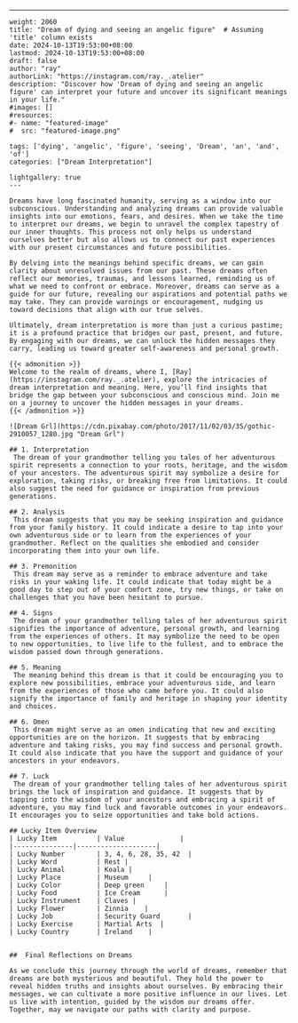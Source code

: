 ---
    weight: 2060
    title: "Dream of dying and seeing an angelic figure"  # Assuming 'title' column exists
    date: 2024-10-13T19:53:00+08:00
    lastmod: 2024-10-13T19:53:00+08:00
    draft: false
    author: "ray"
    authorLink: "https://instagram.com/ray._.atelier"
    description: "Discover how 'Dream of dying and seeing an angelic figure' can interpret your future and uncover its significant meanings in your life."
    #images: []
    #resources:
    #- name: "featured-image"
    #  src: "featured-image.png"
    
    tags: ['dying', 'angelic', 'figure', 'seeing', 'Dream', 'an', 'and', 'of']
    categories: ["Dream Interpretation"]
    
    lightgallery: true
    ---
    
    Dreams have long fascinated humanity, serving as a window into our subconscious. Understanding and analyzing dreams can provide valuable insights into our emotions, fears, and desires. When we take the time to interpret our dreams, we begin to unravel the complex tapestry of our inner thoughts. This process not only helps us understand ourselves better but also allows us to connect our past experiences with our present circumstances and future possibilities.
    
    By delving into the meanings behind specific dreams, we can gain clarity about unresolved issues from our past. These dreams often reflect our memories, traumas, and lessons learned, reminding us of what we need to confront or embrace. Moreover, dreams can serve as a guide for our future, revealing our aspirations and potential paths we may take. They can provide warnings or encouragement, nudging us toward decisions that align with our true selves.
    
    Ultimately, dream interpretation is more than just a curious pastime; it is a profound practice that bridges our past, present, and future. By engaging with our dreams, we can unlock the hidden messages they carry, leading us toward greater self-awareness and personal growth.
    
    {{< admonition >}}
    Welcome to the realm of dreams, where I, [Ray](https://instagram.com/ray._.atelier), explore the intricacies of dream interpretation and meaning. Here, you’ll find insights that bridge the gap between your subconscious and conscious mind. Join me on a journey to uncover the hidden messages in your dreams.
    {{< /admonition >}}
    
    ![Dream Grl](https://cdn.pixabay.com/photo/2017/11/02/03/35/gothic-2910057_1280.jpg "Dream Grl")
    
    ## 1. Interpretation
     The dream of your grandmother telling you tales of her adventurous spirit represents a connection to your roots, heritage, and the wisdom of your ancestors. The adventurous spirit may symbolize a desire for exploration, taking risks, or breaking free from limitations. It could also suggest the need for guidance or inspiration from previous generations.
    
    ## 2. Analysis
     This dream suggests that you may be seeking inspiration and guidance from your family history. It could indicate a desire to tap into your own adventurous side or to learn from the experiences of your grandmother. Reflect on the qualities she embodied and consider incorporating them into your own life.
    
    ## 3. Premonition
     This dream may serve as a reminder to embrace adventure and take risks in your waking life. It could indicate that today might be a good day to step out of your comfort zone, try new things, or take on challenges that you have been hesitant to pursue.
    
    ## 4. Signs
     The dream of your grandmother telling tales of her adventurous spirit signifies the importance of adventure, personal growth, and learning from the experiences of others. It may symbolize the need to be open to new opportunities, to live life to the fullest, and to embrace the wisdom passed down through generations.
    
    ## 5. Meaning
     The meaning behind this dream is that it could be encouraging you to explore new possibilities, embrace your adventurous side, and learn from the experiences of those who came before you. It could also signify the importance of family and heritage in shaping your identity and choices.
    
    ## 6. Omen
     This dream might serve as an omen indicating that new and exciting opportunities are on the horizon. It suggests that by embracing adventure and taking risks, you may find success and personal growth. It could also indicate that you have the support and guidance of your ancestors in your endeavors.
    
    ## 7. Luck
     The dream of your grandmother telling tales of her adventurous spirit brings the luck of inspiration and guidance. It suggests that by tapping into the wisdom of your ancestors and embracing a spirit of adventure, you may find luck and favorable outcomes in your endeavors. It encourages you to seize opportunities and take bold actions.
    
    ## Lucky Item Overview
    | Lucky Item          | Value              |
    |---------------|--------------------|
    | Lucky Number        | 3, 4, 6, 28, 35, 42  |
    | Lucky Word          | Rest |
    | Lucky Animal        | Koala |
    | Lucky Place         | Museum     |
    | Lucky Color         | Deep green     |
    | Lucky Food          | Ice Cream      |
    | Lucky Instrument    | Claves |
    | Lucky Flower        | Zinnia    |
    | Lucky Job           | Security Guard       |
    | Lucky Exercise      | Martial Arts  |
    | Lucky Country       | Ireland    |
    
    
    ##  Final Reflections on Dreams
    
    As we conclude this journey through the world of dreams, remember that dreams are both mysterious and beautiful. They hold the power to reveal hidden truths and insights about ourselves. By embracing their messages, we can cultivate a more positive influence in our lives. Let us live with intention, guided by the wisdom our dreams offer. Together, may we navigate our paths with clarity and purpose.
    